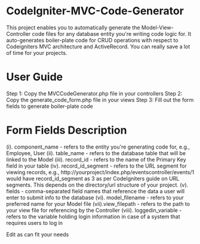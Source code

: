 # CodeIgniter-MVC-Code-Generator
This project enables you to automatically generate the Model-View-Controller code files for any database entity you're writing code logic for. It auto-generates boiler-plate code for CRUD operations with respect to Codeigniters MVC architecture and ActiveRecord.
You can really save a lot of time for your projects.

# User Guide
Step 1: Copy the MVCCodeGenerator.php file in your controllers
Step 2: Copy the generate_code_form.php file in your views
Step 3: Fill out the form fields to generate boiler-plate code

# Form Fields Description
(i). component_name - refers to the entity you're generating code for, e.g., Employee, User
(ii). table_name - refers to the database table that will be linked to the Model
(iii). record_id - refers to the name of the Primary Key field in your table
(iv). record_id_segment - refers to the URL segment for viewing records, e.g., http://yourproject/index.php/eventscontroller/events/1 would have record_id_segment as 3 as per CodeIgniters guide on URL segments. This depends on the directory/url structure of your project.
(v). fields - comma-separated field names that reference the data a user will enter to submit info to the database
(vi). model_filename - refers to your preferred name for your Model file
(vii).view_filepath - refers to the path to your view file for referencing by the Controller
(viii). loggedin_variable - refers to the variable holding login information in case of a system that requires users to log in

Edit as can fit your needs
